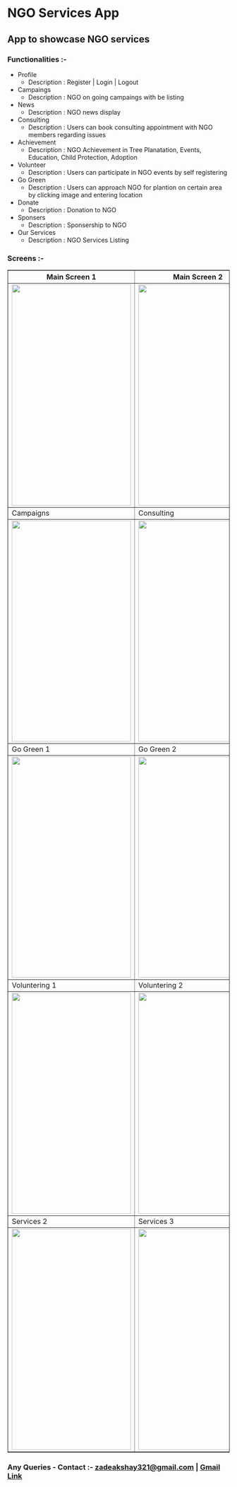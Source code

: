 # NGO Services App
## App to showcase NGO services
### Functionalities :-
- Profile 
  - Description : Register | Login | Logout 
- Campaings
  - Description : NGO on going campaings with be listing
- News
  - Description : NGO news display
- Consulting
  - Description : Users can book consulting appointment with NGO members regarding issues
- Achievement
  - Description : NGO Achievement in Tree Planatation, Events, Education, Child Protection, Adoption
- Volunteer
  - Description : Users can participate in NGO events by self registering
- Go Green
  - Description : Users can approach NGO for plantion on certain area by clicking image and entering location
- Donate
  - Description : Donation to NGO
- Sponsers
  - Description : Sponsership to NGO
- Our Services
  - Description : NGO Services Listing
 ### Screens :-
 <table style="width:100%" border=1>
  <tr>
    <th>Main Screen 1</th>
    <th>Main Screen 2</th> 
    <th>Profile</th>
  </tr>
  <tr>
    <td><img src="https://user-images.githubusercontent.com/61224114/129478847-63f74cc4-9693-496b-9df9-b511ae7c3495.jpg" width="270" height="500"></td>
    <td><img src="https://user-images.githubusercontent.com/61224114/129479379-4b697400-1516-4db5-b154-82fe19cfecf7.jpg" width="270" height="500"></td>
    <td><img src="https://user-images.githubusercontent.com/61224114/129479409-be23a6a2-4767-4edd-a136-149b675e6ee4.jpg" width="270" height="500"></td>
  </tr>
  <tr>
    <td>Campaigns</td>
    <td>Consulting</td> 
    <td>Achievement</td>
  </tr>
  <tr>
    <td><img src="https://user-images.githubusercontent.com/61224114/129479481-6291ba82-2066-4cf8-9fdc-f2c0032b686d.jpg" width="270" height="500"></td>
    <td><img src="https://user-images.githubusercontent.com/61224114/129479489-f824afb8-1d17-44e5-b61e-e7cb14734ce9.jpg" width="270" height="500"></td>
    <td><img src="https://user-images.githubusercontent.com/61224114/129479501-9ab8224e-5b47-4384-8cc8-dc509bef866d.jpg" width="270" height="500"></td>
  </tr>
  <tr>
    <td>Go Green 1</td>
    <td>Go Green 2</td> 
    <td>Sponsers</td>
  </tr>
  <tr>
    <td><img src="https://user-images.githubusercontent.com/61224114/129479538-b25004f1-3298-4be3-ad04-e6da4933b938.jpg" width="270" height="500"></td>
    <td><img src="https://user-images.githubusercontent.com/61224114/129479549-6d4f4daf-36a4-485e-ab0a-ba75b62374fb.jpg" width="270" height="500"></td>
    <td><img src="https://user-images.githubusercontent.com/61224114/129479562-494c9794-9ad5-4ab8-b46b-c78bbb6d10e8.jpg" width="270" height="500"></td>
  </tr>
  <tr>
    <td>Voluntering 1</td>
    <td>Voluntering 2</td> 
    <td>Services 1</td>
  </tr>
  <tr>
    <td><img src="https://user-images.githubusercontent.com/61224114/129479605-bbcb155f-4c55-4046-9bf2-9ea2b5f5455a.jpg" width="270" height="500"></td>
    <td><img src="https://user-images.githubusercontent.com/61224114/129479615-283e3af0-47d2-4b4a-8b58-d266c49d261a.jpg" width="270" height="500"></td>
    <td><img src="https://user-images.githubusercontent.com/61224114/129479626-07b43afa-b0f5-45a3-897b-f970d55978a6.jpg" width="270" height="500"></td>
  </tr>
  <tr>
    <td>Services 2</td>
    <td>Services 3</td> 
    <td>Services 4</td>
  </tr>
  <tr>
    <td><img src="https://user-images.githubusercontent.com/61224114/129479645-fb40514a-4fee-4131-aecc-c317ba9df085.jpg" width="270" height="500"></td>
    <td><img src="https://user-images.githubusercontent.com/61224114/129479658-0320bb31-8a91-405a-8f28-b0efbbd0161e.jpg" width="270" height="500"></td>
    <td><img src="https://user-images.githubusercontent.com/61224114/129479667-0bab6096-5826-4a14-b10c-097894250492.jpg" width="270" height="500"></td>
  </tr>
</table>

### Any Queries - Contact :- zadeakshay321@gmail.com | [Gmail Link](mailto:zadeakshay321@gmail.com)
















